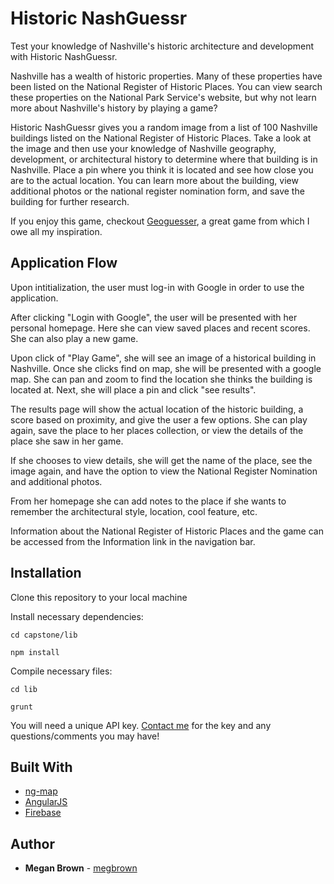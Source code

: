 # Historic NashGuessr

Test your knowledge of Nashville's historic architecture and development with Historic NashGuessr.

Nashville has a wealth of historic properties. Many of these properties have been listed on the National Register of Historic Places. You can view search these properties on the National Park Service's website, but why not learn more about Nashville's history by playing a game?

Historic NashGuessr gives you a random image from a list of 100 Nashville buildings listed on the National Register of Historic Places. Take a look at the image and then use your knowledge of Nashville geography, development, or architectural history to determine where that building is in Nashville. Place a pin where you think it is located and see how close you are to the actual location. You can learn more about the building, view additional photos or the national register nomination form, and save the building for further research.

If you enjoy this game, checkout [Geoguesser](https://geoguessr.com/), a great game from which I owe all my inspiration.

## Application Flow

Upon intitialization, the user must log-in with Google in order to use the application.

After clicking "Login with Google", the user will be presented with her personal homepage. Here she can view saved places and recent scores. She can also play a new game.

Upon click of "Play Game", she will see an image of a historical building in Nashville. Once she clicks find on map, she will be presented with a google map. She can pan and zoom to find the location she thinks the building is located at. Next, she will place a pin and click "see results".

The results page will show the actual location of the historic building, a score based on proximity, and give the user a few options. She can play again, save the place to her places collection, or view the details of the place she saw in her game.

If she chooses to view details, she will get the name of the place, see the image again, and have the option to view the National Register Nomination and additional photos.

From her homepage she can add notes to the place if she wants to remember the architectural style, location, cool feature, etc.

Information about the National Register of Historic Places and the game can be accessed from the Information link in the navigation bar.

## Installation

Clone this repository to your local machine

Install necessary dependencies:

```
cd capstone/lib

npm install

```

Compile necessary files:

```
cd lib

grunt

```

You will need a unique API key.
[Contact me](https://github.com/megbrown) for the key and any questions/comments you may have!


## Built With

* [ng-map](https://ngmap.github.io/)
* [AngularJS](https://angularjs.org/)
* [Firebase](https://firebase.google.com/)


## Author

* **Megan Brown** - [megbrown](https://github.com/megbrown)

